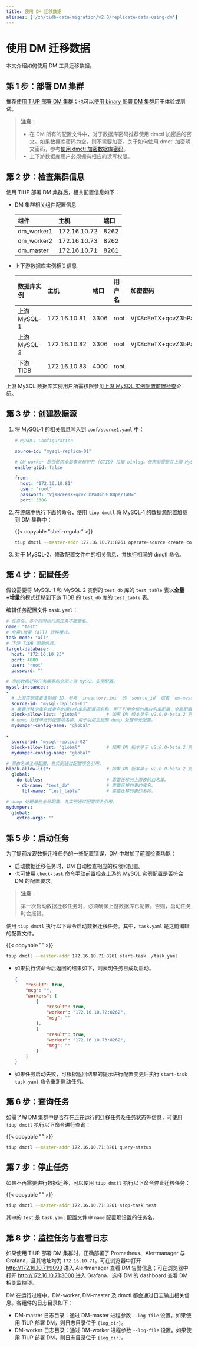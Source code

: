 ```yaml
---
title: 使用 DM 迁移数据
aliases: ['/zh/tidb-data-migration/v2.0/replicate-data-using-dm']
---
```


# 使用 DM 迁移数据

本文介绍如何使用 DM 工具迁移数据。

## 第 1 步：部署 DM 集群

推荐[使用 TiUP 部署 DM 集群](deploy-a-dm-cluster-using-tiup.md)；也可以[使用 binary 部署 DM 集群](deploy-a-dm-cluster-using-binary.md)用于体验或测试。

> **注意：**
>
> - 在 DM 所有的配置文件中，对于数据库密码推荐使用 dmctl 加密后的密文。如果数据库密码为空，则不需要加密。关于如何使用 dmctl 加密明文密码，参考[使用 dmctl 加密数据库密码](manage-source.md#加密数据库密码)。
> - 上下游数据库用户必须拥有相应的读写权限。

## 第 2 步：检查集群信息

使用 TiUP 部署 DM 集群后，相关配置信息如下：

- DM 集群相关组件配置信息

    | 组件 | 主机 | 端口 |
    |:------|:---- |:---- |
    | dm_worker1 | 172.16.10.72 | 8262 |
    | dm_worker2 | 172.16.10.73 | 8262 |
    | dm_master | 172.16.10.71 | 8261 |

- 上下游数据库实例相关信息

    | 数据库实例 | 主机 | 端口 | 用户名 | 加密密码 |
    |:-------- |:--- | :--- | :--- | :--- |
    | 上游 MySQL-1 | 172.16.10.81 | 3306 | root | VjX8cEeTX+qcvZ3bPaO4h0C80pe/1aU= |
    | 上游 MySQL-2 | 172.16.10.82 | 3306 | root | VjX8cEeTX+qcvZ3bPaO4h0C80pe/1aU= |
    | 下游 TiDB | 172.16.10.83 | 4000 | root | |

上游 MySQL 数据库实例用户所需权限参见[上游 MySQL 实例配置前置检查](precheck.md)介绍。

## 第 3 步：创建数据源

1. 将 MySQL-1 的相关信息写入到 `conf/source1.yaml` 中：

    ```yaml
    # MySQL1 Configuration.

    source-id: "mysql-replica-01"

    # DM-worker 是否使用全局事务标识符 (GTID) 拉取 binlog。使用前提是在上游 MySQL 已开启 GTID 模式。
    enable-gtid: false

    from:
      host: "172.16.10.81"
      user: "root"
      password: "VjX8cEeTX+qcvZ3bPaO4h0C80pe/1aU="
      port: 3306
    ```

2. 在终端中执行下面的命令，使用 `tiup dmctl` 将 MySQL-1 的数据源配置加载到 DM 集群中：

    {{< copyable "shell-regular" >}}

    ```bash
    tiup dmctl --master-addr 172.16.10.71:8261 operate-source create conf/source1.yaml
    ```

3. 对于 MySQL-2，修改配置文件中的相关信息，并执行相同的 dmctl 命令。

## 第 4 步：配置任务

假设需要将 MySQL-1 和 MySQL-2 实例的 `test_db` 库的 `test_table` 表以**全量+增量**的模式迁移到下游 TiDB 的 `test_db` 库的 `test_table` 表。

编辑任务配置文件 `task.yaml`：

```yaml
# 任务名，多个同时运行的任务不能重名。
name: "test"
# 全量+增量 (all) 迁移模式。
task-mode: "all"
# 下游 TiDB 配置信息。
target-database:
  host: "172.16.10.83"
  port: 4000
  user: "root"
  password: ""

# 当前数据迁移任务需要的全部上游 MySQL 实例配置。
mysql-instances:
-
  # 上游实例或者复制组 ID，参考 `inventory.ini` 的 `source_id` 或者 `dm-master.toml` 的 `source-id 配置`。
  source-id: "mysql-replica-01"
  # 需要迁移的库名或表名的黑白名单的配置项名称，用于引用全局的黑白名单配置，全局配置见下面的 `block-allow-list` 的配置。
  block-allow-list: "global"          # 如果 DM 版本早于 v2.0.0-beta.2 则使用 black-white-list。
  # dump 处理单元的配置项名称，用于引用全局的 dump 处理单元配置。
  mydumper-config-name: "global"

-
  source-id: "mysql-replica-02"
  block-allow-list: "global"          # 如果 DM 版本早于 v2.0.0-beta.2 则使用 black-white-list。
  mydumper-config-name: "global"

# 黑白名单全局配置，各实例通过配置项名引用。
block-allow-list:                     # 如果 DM 版本早于 v2.0.0-beta.2 则使用 black-white-list。
  global:
    do-tables:                        # 需要迁移的上游表的白名单。
    - db-name: "test_db"              # 需要迁移的表的库名。
      tbl-name: "test_table"          # 需要迁移的表的名称。

# dump 处理单元全局配置，各实例通过配置项名引用。
mydumpers:
  global:
    extra-args: ""
```

## 第 5 步：启动任务

为了提前发现数据迁移任务的一些配置错误，DM 中增加了[前置检查](precheck.md)功能：

- 启动数据迁移任务时，DM 自动检查相应的权限和配置。
- 也可使用 `check-task` 命令手动前置检查上游的 MySQL 实例配置是否符合 DM 的配置要求。

> **注意：**
>
> 第一次启动数据迁移任务时，必须确保上游数据库已配置。否则，启动任务时会报错。

使用 `tiup dmctl` 执行以下命令启动数据迁移任务。其中，`task.yaml` 是之前编辑的配置文件。

{{< copyable "" >}}

```bash
tiup dmctl --master-addr 172.16.10.71:8261 start-task ./task.yaml
```

- 如果执行该命令后返回的结果如下，则表明任务已成功启动。

    ```json
    {
        "result": true,
        "msg": "",
        "workers": [
            {
                "result": true,
                "worker": "172.16.10.72:8262",
                "msg": ""
            },
            {
                "result": true,
                "worker": "172.16.10.73:8262",
                "msg": ""
            }
        ]
    }
    ```

- 如果任务启动失败，可根据返回结果的提示进行配置变更后执行 `start-task task.yaml` 命令重新启动任务。

## 第 6 步：查询任务

如需了解 DM 集群中是否存在正在运行的迁移任务及任务状态等信息，可使用 `tiup dmctl` 执行以下命令进行查询：

{{< copyable "" >}}

```bash
tiup dmctl --master-addr 172.16.10.71:8261 query-status
```

## 第 7 步：停止任务

如果不再需要进行数据迁移，可以使用 `tiup dmctl` 执行以下命令停止迁移任务：

{{< copyable "" >}}

```bash
tiup dmctl --master-addr 172.16.10.71:8261 stop-task test
```

其中的 `test` 是 `task.yaml` 配置文件中 `name` 配置项设置的任务名。

## 第 8 步：监控任务与查看日志

如果使用 TiUP 部署 DM 集群时，正确部署了 Prometheus、Alertmanager 与 Grafana，且其地址均为 `172.16.10.71`。可在浏览器中打开 <http://172.16.10.71:9093> 进入 Alertmanager 查看 DM 告警信息；可在浏览器中打开 <http://172.16.10.71:3000> 进入 Grafana，选择 DM 的 dashboard 查看 DM 相关监控项。

DM 在运行过程中，DM-worker, DM-master 及 dmctl 都会通过日志输出相关信息。各组件的日志目录如下：

- DM-master 日志目录：通过 DM-master 进程参数 `--log-file` 设置。如果使用 TiUP 部署 DM，则日志目录位于 `{log_dir}`。
- DM-worker 日志目录：通过 DM-worker 进程参数 `--log-file` 设置。如果使用 TiUP 部署 DM，则日志目录位于 `{log_dir}`。
